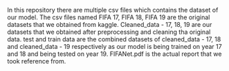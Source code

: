 In this repository there are multiple csv files which contains the dataset of our model.
The csv files named FIFA 17, FIFA 18, FIFA 19 are the original datasets that we obtained from kaggle.
Cleaned_data - 17, 18, 19 are our datasets that we obtained after preprocessing and cleaning tha original data.
test and train data are the combined datasets of cleaned_data - 17, 18 and cleaned_data - 19 respectively as our model is being trained on year 17 and 18 and being tested on year 19.
FIFANet.pdf is the actual report that we took reference from. 
